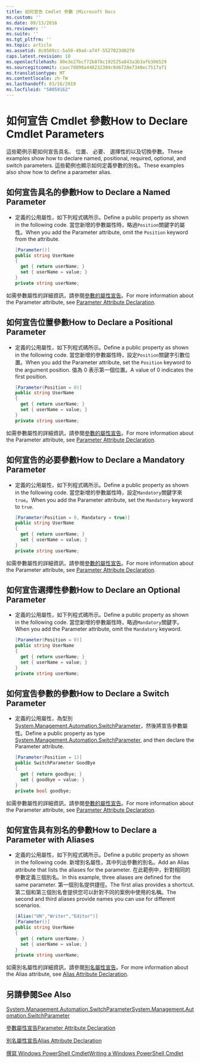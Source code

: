 ```yaml
---
title: 如何宣告 Cmdlet 參數 |Microsoft Docs
ms.custom: ''
ms.date: 09/13/2016
ms.reviewer: ''
ms.suite: ''
ms.tgt_pltfrm: ''
ms.topic: article
ms.assetid: 0c0509cc-5a50-49ad-a74f-5527023d0270
caps.latest.revision: 10
ms.openlocfilehash: 80e3e27bcf72b078c192525a843a3b3afb306529
ms.sourcegitcommit: caac7d098a448232304c9d6728e7340ec7517a71
ms.translationtype: MT
ms.contentlocale: zh-TW
ms.lasthandoff: 03/16/2019
ms.locfileid: "58059162"
---
```

# <a name="how-to-declare-cmdlet-parameters"></a><span data-ttu-id="4cdad-102">如何宣告 Cmdlet 參數</span><span class="sxs-lookup"><span data-stu-id="4cdad-102">How to Declare Cmdlet Parameters</span></span>

<span data-ttu-id="4cdad-103">這些範例示範如何宣告具名、 位置、 必要、 選擇性的以及切換參數。</span><span class="sxs-lookup"><span data-stu-id="4cdad-103">These examples show how to declare named, positional, required, optional, and switch parameters.</span></span> <span data-ttu-id="4cdad-104">這些範例也顯示如何定義參數的別名。</span><span class="sxs-lookup"><span data-stu-id="4cdad-104">These examples also show how to define a parameter alias.</span></span>

## <a name="how-to-declare-a-named-parameter"></a><span data-ttu-id="4cdad-105">如何宣告具名的參數</span><span class="sxs-lookup"><span data-stu-id="4cdad-105">How to Declare a Named Parameter</span></span>

- <span data-ttu-id="4cdad-106">定義的公用屬性，如下列程式碼所示。</span><span class="sxs-lookup"><span data-stu-id="4cdad-106">Define a public property as shown in the following code.</span></span> <span data-ttu-id="4cdad-107">當您新增的參數屬性時，略過`Position`關鍵字的屬性。</span><span class="sxs-lookup"><span data-stu-id="4cdad-107">When you add the Parameter attribute, omit the `Position` keyword from the attribute.</span></span>

    ```csharp
    [Parameter()]
    public string UserName
    {
      get { return userName; }
      set { userName = value; }
    }
    private string userName;
    ```

<span data-ttu-id="4cdad-108">如需參數屬性的詳細資訊，請參閱[參數的屬性宣告](./parameter-attribute-declaration.md)。</span><span class="sxs-lookup"><span data-stu-id="4cdad-108">For more information about the Parameter attribute, see [Parameter Attribute Declaration](./parameter-attribute-declaration.md).</span></span>

## <a name="how-to-declare-a-positional-parameter"></a><span data-ttu-id="4cdad-109">如何宣告位置參數</span><span class="sxs-lookup"><span data-stu-id="4cdad-109">How to Declare a Positional Parameter</span></span>

- <span data-ttu-id="4cdad-110">定義的公用屬性，如下列程式碼所示。</span><span class="sxs-lookup"><span data-stu-id="4cdad-110">Define a public property as shown in the following code.</span></span> <span data-ttu-id="4cdad-111">當您新增的參數屬性時，設定`Position`關鍵字引數位置。</span><span class="sxs-lookup"><span data-stu-id="4cdad-111">When you add the Parameter attribute, set the `Position` keyword to the argument position.</span></span> <span data-ttu-id="4cdad-112">值為 0 表示第一個位置。</span><span class="sxs-lookup"><span data-stu-id="4cdad-112">A value of 0 indicates the first position.</span></span>

    ```csharp
    [Parameter(Position = 0)]
    public string UserName
    {
      get { return userName; }
      set { userName = value; }
    }
    private string userName;
    ```

<span data-ttu-id="4cdad-113">如需參數屬性的詳細資訊，請參閱[參數的屬性宣告](./parameter-attribute-declaration.md)。</span><span class="sxs-lookup"><span data-stu-id="4cdad-113">For more information about the Parameter attribute, see [Parameter Attribute Declaration](./parameter-attribute-declaration.md).</span></span>

## <a name="how-to-declare-a-mandatory-parameter"></a><span data-ttu-id="4cdad-114">如何宣告的必要參數</span><span class="sxs-lookup"><span data-stu-id="4cdad-114">How to Declare a Mandatory Parameter</span></span>

- <span data-ttu-id="4cdad-115">定義的公用屬性，如下列程式碼所示。</span><span class="sxs-lookup"><span data-stu-id="4cdad-115">Define a public property as shown in the following code.</span></span> <span data-ttu-id="4cdad-116">當您新增的參數屬性時，設定`Mandatory`關鍵字來`true`。</span><span class="sxs-lookup"><span data-stu-id="4cdad-116">When you add the Parameter attribute, set the `Mandatory` keyword to `true`.</span></span>

    ```csharp
    [Parameter(Position = 0, Mandatory = true)]
    public string UserName
    {
      get { return userName; }
      set { userName = value; }
    }
    private string userName;
    ```

<span data-ttu-id="4cdad-117">如需參數屬性的詳細資訊，請參閱[參數的屬性宣告](./parameter-attribute-declaration.md)。</span><span class="sxs-lookup"><span data-stu-id="4cdad-117">For more information about the Parameter attribute, see [Parameter Attribute Declaration](./parameter-attribute-declaration.md).</span></span>

## <a name="how-to-declare-an-optional-parameter"></a><span data-ttu-id="4cdad-118">如何宣告選擇性參數</span><span class="sxs-lookup"><span data-stu-id="4cdad-118">How to Declare an Optional Parameter</span></span>

- <span data-ttu-id="4cdad-119">定義的公用屬性，如下列程式碼所示。</span><span class="sxs-lookup"><span data-stu-id="4cdad-119">Define a public property as shown in the following code.</span></span> <span data-ttu-id="4cdad-120">當您新增的參數屬性時，略過`Mandatory`關鍵字。</span><span class="sxs-lookup"><span data-stu-id="4cdad-120">When you add the Parameter attribute, omit the `Mandatory` keyword.</span></span>

    ```csharp
    [Parameter(Position = 0)]
    public string UserName
    {
      get { return userName; }
      set { userName = value; }
    }
    private string userName;
    ```

## <a name="how-to-declare-a-switch-parameter"></a><span data-ttu-id="4cdad-121">如何宣告參數的參數</span><span class="sxs-lookup"><span data-stu-id="4cdad-121">How to Declare a Switch Parameter</span></span>

- <span data-ttu-id="4cdad-122">定義的公用屬性，為型別[System.Management.Automation.SwitchParameter](/dotnet/api/System.Management.Automation.SwitchParameter)，然後將宣告參數屬性。</span><span class="sxs-lookup"><span data-stu-id="4cdad-122">Define a public property as type [System.Management.Automation.SwitchParameter](/dotnet/api/System.Management.Automation.SwitchParameter), and then declare the Parameter attribute.</span></span>

    ```csharp
    [Parameter(Position = 1)]
    public SwitchParameter GoodBye
    {
      get { return goodbye; }
      set { goodbye = value; }
    }
    private bool goodbye;
    ```

<span data-ttu-id="4cdad-123">如需參數屬性的詳細資訊，請參閱[參數的屬性宣告](./parameter-attribute-declaration.md)。</span><span class="sxs-lookup"><span data-stu-id="4cdad-123">For more information about the Parameter attribute, see [Parameter Attribute Declaration](./parameter-attribute-declaration.md).</span></span>

## <a name="how-to-declare-a-parameter-with-aliases"></a><span data-ttu-id="4cdad-124">如何宣告具有別名的參數</span><span class="sxs-lookup"><span data-stu-id="4cdad-124">How to Declare a Parameter with Aliases</span></span>

- <span data-ttu-id="4cdad-125">定義的公用屬性，如下列程式碼所示。</span><span class="sxs-lookup"><span data-stu-id="4cdad-125">Define a public property as shown in the following code.</span></span> <span data-ttu-id="4cdad-126">新增別名屬性，其中列出參數的別名。</span><span class="sxs-lookup"><span data-stu-id="4cdad-126">Add an Alias attribute that lists the aliases for the parameter.</span></span> <span data-ttu-id="4cdad-127">在此範例中，針對相同的參數定義三個別名。</span><span class="sxs-lookup"><span data-stu-id="4cdad-127">In this example, three aliases are defined for the same parameter.</span></span> <span data-ttu-id="4cdad-128">第一個別名提供捷徑。</span><span class="sxs-lookup"><span data-stu-id="4cdad-128">The first alias provides a shortcut.</span></span> <span data-ttu-id="4cdad-129">第二個和第三個別名會提供您可以針對不同的案例中使用的名稱。</span><span class="sxs-lookup"><span data-stu-id="4cdad-129">The second and third aliases provide names you can use for different scenarios.</span></span>

    ```csharp
    [Alias("UN","Writer","Editor")]
    [Parameter()]
    public string UserName
    {
      get { return userName; }
      set { userName = value; }
    }
    private string userName;
    ```

<span data-ttu-id="4cdad-130">如需別名屬性的詳細資訊，請參閱[別名屬性宣告](./alias-attribute-declaration.md)。</span><span class="sxs-lookup"><span data-stu-id="4cdad-130">For more information about the Alias attribute, see [Alias Attribute Declaration](./alias-attribute-declaration.md).</span></span>

## <a name="see-also"></a><span data-ttu-id="4cdad-131">另請參閱</span><span class="sxs-lookup"><span data-stu-id="4cdad-131">See Also</span></span>

[<span data-ttu-id="4cdad-132">System.Management.Automation.SwitchParameter</span><span class="sxs-lookup"><span data-stu-id="4cdad-132">System.Management.Automation.SwitchParameter</span></span>](/dotnet/api/System.Management.Automation.SwitchParameter)

[<span data-ttu-id="4cdad-133">參數屬性宣告</span><span class="sxs-lookup"><span data-stu-id="4cdad-133">Parameter Attribute Declaration</span></span>](./parameter-attribute-declaration.md)

[<span data-ttu-id="4cdad-134">別名屬性宣告</span><span class="sxs-lookup"><span data-stu-id="4cdad-134">Alias Attribute Declaration</span></span>](./alias-attribute-declaration.md)

[<span data-ttu-id="4cdad-135">撰寫 Windows PowerShell Cmdlet</span><span class="sxs-lookup"><span data-stu-id="4cdad-135">Writing a Windows PowerShell Cmdlet</span></span>](./writing-a-windows-powershell-cmdlet.md)
